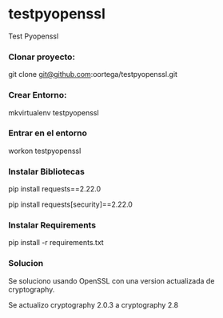 # testpyopenssl

Test Pyopenssl

### Clonar proyecto:
git clone git@github.com:oortega/testpyopenssl.git

### Crear Entorno:
mkvirtualenv testpyopenssl

### Entrar en el entorno
workon testpyopenssl

### Instalar Bibliotecas
pip install requests==2.22.0

pip install requests[security]==2.22.0

### Instalar Requirements
pip install -r requirements.txt

### Solucion

Se soluciono usando OpenSSL con una version actualizada de cryptography.

Se actualizo cryptography 2.0.3 a cryptography 2.8